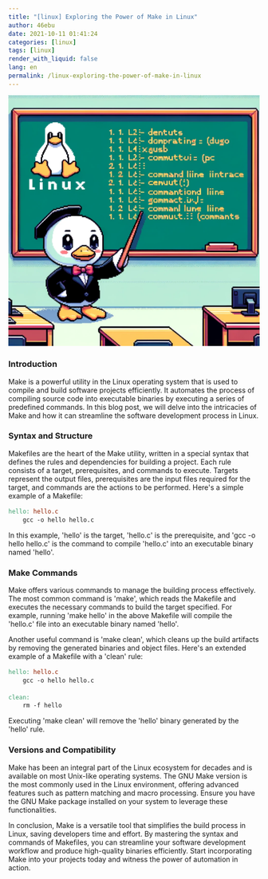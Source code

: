 ```yaml
---
title: "[linux] Exploring the Power of Make in Linux"
author: 46ebu
date: 2021-10-11 01:41:24 
categories: [linux]
tags: [linux]
render_with_liquid: false
lang: en
permalink: /linux-exploring-the-power-of-make-in-linux
---
```


![Intro](/assets/img/post/linux.png)
### Introduction
Make is a powerful utility in the Linux operating system that is used to compile and build software projects efficiently. It automates the process of compiling source code into executable binaries by executing a series of predefined commands. In this blog post, we will delve into the intricacies of Make and how it can streamline the software development process in Linux.

### Syntax and Structure
Makefiles are the heart of the Make utility, written in a special syntax that defines the rules and dependencies for building a project. Each rule consists of a target, prerequisites, and commands to execute. Targets represent the output files, prerequisites are the input files required for the target, and commands are the actions to be performed. Here's a simple example of a Makefile:

```Makefile
hello: hello.c
    gcc -o hello hello.c
```

In this example, 'hello' is the target, 'hello.c' is the prerequisite, and 'gcc -o hello hello.c' is the command to compile 'hello.c' into an executable binary named 'hello'.

### Make Commands
Make offers various commands to manage the building process effectively. The most common command is 'make', which reads the Makefile and executes the necessary commands to build the target specified. For example, running 'make hello' in the above Makefile will compile the 'hello.c' file into an executable binary named 'hello'.

Another useful command is 'make clean', which cleans up the build artifacts by removing the generated binaries and object files. Here's an extended example of a Makefile with a 'clean' rule:

```Makefile
hello: hello.c
    gcc -o hello hello.c

clean:
    rm -f hello
```

Executing 'make clean' will remove the 'hello' binary generated by the 'hello' rule.

### Versions and Compatibility
Make has been an integral part of the Linux ecosystem for decades and is available on most Unix-like operating systems. The GNU Make version is the most commonly used in the Linux environment, offering advanced features such as pattern matching and macro processing. Ensure you have the GNU Make package installed on your system to leverage these functionalities.

In conclusion, Make is a versatile tool that simplifies the build process in Linux, saving developers time and effort. By mastering the syntax and commands of Makefiles, you can streamline your software development workflow and produce high-quality binaries efficiently. Start incorporating Make into your projects today and witness the power of automation in action.